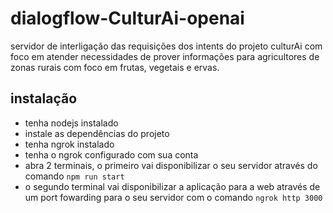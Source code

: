 # dialogflow-CulturAi-openai

servidor de interligação das requisições dos intents do projeto culturAi com foco em atender necessidades de prover informações para agricultores de zonas rurais com foco em frutas, vegetais e ervas.

## instalação

- tenha nodejs instalado
- instale as dependências do projeto
- tenha ngrok instalado
- tenha o ngrok configurado com sua conta
- abra 2 terminais, o primeiro vai disponibilizar o seu servidor através do comando ```npm run start```
- o segundo terminal vai disponibilizar a aplicação para a web através de um port fowarding para o seu servidor com o comando ```ngrok http 3000```
